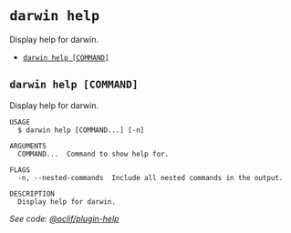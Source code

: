 `darwin help`
=============

Display help for darwin.

* [`darwin help [COMMAND]`](#darwin-help-command)

## `darwin help [COMMAND]`

Display help for darwin.

```
USAGE
  $ darwin help [COMMAND...] [-n]

ARGUMENTS
  COMMAND...  Command to show help for.

FLAGS
  -n, --nested-commands  Include all nested commands in the output.

DESCRIPTION
  Display help for darwin.
```

_See code: [@oclif/plugin-help](https://github.com/oclif/plugin-help/blob/v6.1.0/src/commands/help.ts)_
